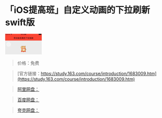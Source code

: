 # 「iOS提高班」自定义动画的下拉刷新 swift版

![img](../../../assets/study163/free/6631349240678525832.png)

> 价格：免费

> [官方链接：https://study.163.com/course/introduction/1683009.htm](https://study.163.com/course/introduction/1683009.htm)

> [阿里网盘：]()

> [百度网盘：]()

> [夸克网盘：]()
